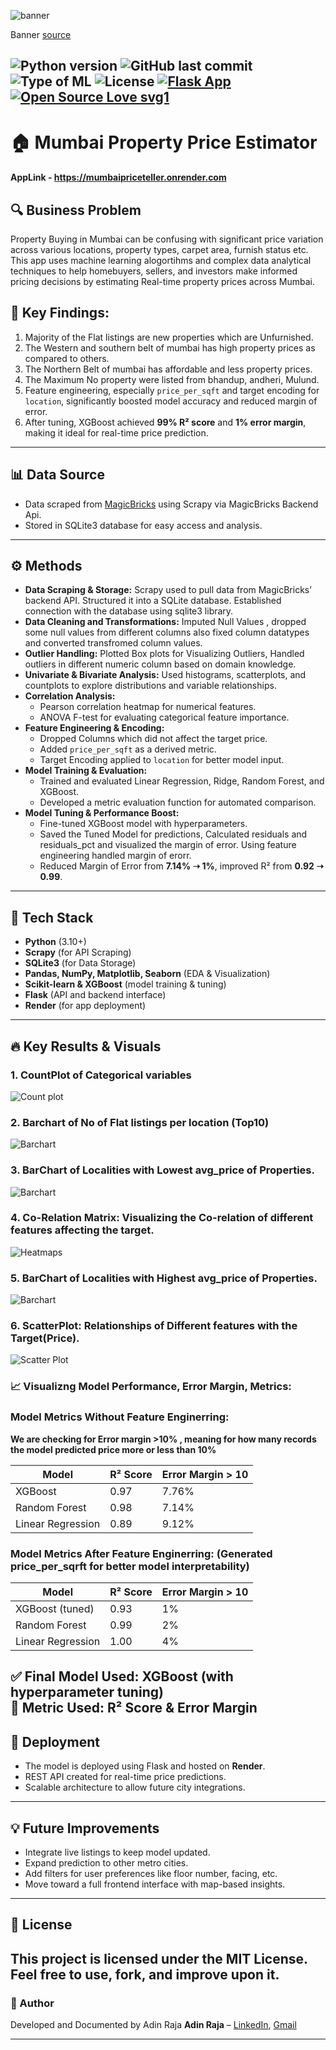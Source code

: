 ![banner](assets/banner.png)

Banner [source](https://banner.godori.dev/)

![Python version](https://img.shields.io/badge/Python%20version-3.10%2B-lightgrey)
![GitHub last commit](https://img.shields.io/github/last-commit/adin11/mumbai-property-price-estimator)
![Type of ML](https://img.shields.io/badge/Type%20of%20ML-Regression-blue)
![License](https://img.shields.io/badge/License-MIT-green)
[![Flask App](https://img.shields.io/badge/Flask-Web%20App-blue)](https://mumbaipriceteller.on.render.com)
[![Open Source Love svg1](https://badges.frapsoft.com/os/v1/open-source.svg?v=103)](https://github.com/ellerbrock/open-source-badges/)
-- 
# 🏠 Mumbai Property Price Estimator
#### AppLink - https://mumbaipriceteller.onrender.com

## 🔍 Business Problem
Property Buying in Mumbai can be confusing with significant price variation across various locations, property types, carpet area, furnish status etc. This app uses machine learning alogortihms and complex data analytical techniques to help homebuyers, sellers, and investors make informed pricing decisions by estimating Real-time property prices across Mumbai.

## 🧠 Key Findings: 
1. Majority of the Flat listings are new properties which are Unfurnished.
2. The Western and southern belt of mumbai has high property prices as compared to others.
3. The Northern Belt of mumbai has affordable and less property prices.
4. The Maximum No property were listed from bhandup, andheri, Mulund.
5. Feature engineering, especially `price_per_sqft` and target encoding for `location`, significantly boosted model accuracy and reduced margin of error.  
6. After tuning, XGBoost achieved **99% R² score** and **1% error margin**, making it ideal for real-time price prediction.

---
## 📊 Data Source
- Data scraped from [MagicBricks](https://www.magicbricks.com/) using Scrapy via MagicBricks Backend Api.
- Stored in SQLite3 database for easy access and analysis.

---

## ⚙️ Methods

- **Data Scraping & Storage:** Scrapy used to pull data from MagicBricks’ backend API. Structured it into a SQLite database. Established connection with the database using sqlite3 library.
- **Data Cleaning and Transformations:**  Imputed Null Values , dropped some null values from different columns also fixed column datatypes and converted transfromed column values.
- **Outlier Handling:** Plotted Box plots for Visualizing Outliers, Handled outliers in different numeric column based on domain knowledge.
- **Univariate & Bivariate Analysis:** Used histograms, scatterplots, and countplots to explore distributions and variable relationships.
- **Correlation Analysis:**  
  - Pearson correlation heatmap for numerical features.  
  - ANOVA F-test for evaluating categorical feature importance.
- **Feature Engineering & Encoding:**
  - Dropped Columns which did not affect the target price.  
  - Added `price_per_sqft` as a derived metric.  
  - Target Encoding applied to `location` for better model input.
- **Model Training & Evaluation:**  
  - Trained and evaluated Linear Regression, Ridge, Random Forest, and XGBoost.  
  - Developed a metric evaluation function for automated comparison.
- **Model Tuning & Performance Boost:**  
  - Fine-tuned XGBoost model with hyperparameters.
  - Saved the Tuned Model for predictions, Calculated residuals and residuals_pct and visualized the margin of error. Using feature engineering handled margin of erorr.  
  - Reduced Margin of Error from **7.14% ➝ 1%**, improved R² from **0.92 ➝ 0.99**.

---

## 🧱 Tech Stack

- **Python** (3.10+)
- **Scrapy** (for API Scraping)
- **SQLite3** (for Data Storage)
- **Pandas, NumPy, Matplotlib, Seaborn** (EDA & Visualization)
- **Scikit-learn & XGBoost** (model training & tuning)
- **Flask** (API and backend interface)
- **Render** (for app deployment)

---

## 🔥 Key Results & Visuals

### 1. CountPlot of Categorical variables   
![Count plot](assets/count.png)

### 2. Barchart of No of Flat listings per location (Top10)  
![Barchart](assets/flat_list.png)

### 3. BarChart of Localities with Lowest avg_price of Properties.   
![Barchart](assets/low_avg.png)

### 4. Co-Relation Matrix: Visualizing the Co-relation of different features affecting the target.
![Heatmaps](assets/corelation.png)

### 5. BarChart of Localities with Highest avg_price of Properties.  
![Barchart](assets/high_avg.png)

### 6. ScatterPlot: Relationships of Different features with the Target(Price).
![Scatter Plot](assets/scatter.png)


### 📈 Visualizng Model Performance, Error Margin, Metrics:

### Model Metrics Without Feature Enginerring:
**We are checking for Error margin >10% , meaning for how many records the model predicted price more or less than 10%**

| Model              | R² Score | Error Margin > 10| 
|--------------------|----------|---------------   |
| XGBoost            | 0.97     | 7.76%            |
| Random Forest      | 0.98     | 7.14%            |
| Linear Regression  | 0.89     | 9.12%            |


### Model Metrics After Feature Enginerring: (Generated price_per_sqrft for better model interpretability) 

| Model              | R² Score | Error Margin > 10|
|--------------------|----------|----------------  |
| XGBoost (tuned)    | 0.93     | 1%               |
| Random Forest      | 0.99     | 2%               |
| Linear Regression  | 1.00     | 4%               | 

✅ Final Model Used: **XGBoost (with hyperparameter tuning)**  
🎯 Metric Used: **R² Score & Error Margin**
---

## 🚀 Deployment
- The model is deployed using Flask and hosted on **Render**.
- REST API created for real-time price predictions.
- Scalable architecture to allow future city integrations.

---

## 💡 Future Improvements

- Integrate live listings to keep model updated.
- Expand prediction to other metro cities.
- Add filters for user preferences like floor number, facing, etc.
- Move toward a full frontend interface with map-based insights.

---

## 🧾 License
This project is licensed under the MIT License. Feel free to use, fork, and improve upon it.
---

### 👤 Author
Developed and Documented by Adin Raja **Adin Raja** – [LinkedIn](https://www.linkedin.com/in/adinraja78/), [Gmail](adinraja78@gmail.com)

---
